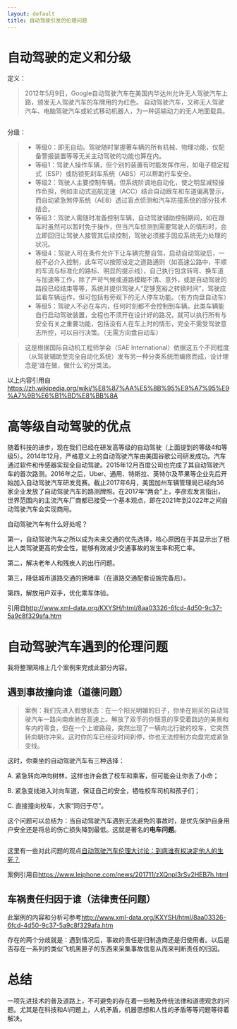 ```yaml
---
layout: default
title: 自动驾驶引发的伦理问题
---
```


# 自动驾驶的定义和分级

定义：
>2012年5月9日，Google自动驾驶汽车在美国内华达州允许无人驾驶汽车上路，颁发无人驾驶汽车的车牌用的为红色。
自动驾驶汽车，又称无人驾驶汽车、电脑驾驶汽车或轮式移动机器人，为一种运输动力的无人地面载具。

![]()

分级：
>* 等级0：即无自动。驾驶随时掌握著车辆的所有机械、物理功能，仅配备警报装置等等无关主动驾驶的功能也算在内。
>* 等级1：驾驶人操作车辆，但个别的装置有时能发挥作用，如电子稳定程式（ESP）或防锁死刹车系统（ABS）可以帮助行车安全。
>* 等级2：驾驶人主要控制车辆，但系统阶调地自动化，使之明显减轻操作负担，例如主动式巡航定速（ACC）结合自动跟车和车道偏离警示，而自动紧急煞停系统（AEB）透过盲点侦测和汽车防撞系统的部分技术结合。
>* 等级3：驾驶人需随时准备控制车辆，自动驾驶辅助控制期间，如在跟车时虽然可以暂时免于操作，但当汽车侦测到需要驾驶人的情形时，会立即回归让驾驶人接管其后续控制，驾驶必须接手因应系统无力处理的状况。
>* 等级4：驾驶人可在条件允许下让车辆完整自驾，启动自动驾驶后，一般不必介入控制，此车可以按照设定之道路通则（如高速公路中，平顺的车流与标准化的路标、明显的提示线），自己执行包含转弯、换车道与加速等工作，除了严苛气候或道路模糊不清、意外，或是自动驾驶的路段已经结束等等，系统并提供驾驶人“足够宽裕之转换时间”，驾驶应监看车辆运作，但可包括有旁观下的无人停车功能。（有方向盘自动车）
>* 等级5：驾驶人不必在车内，任何时刻都不会控制到车辆。此类车辆能自行启动驾驶装置，全程也不须开在设计好的路况，就可以执行所有与安全有关之重要功能，包括没有人在车上时的情形，完全不需受驾驶意志所控，可以自行决策。（无需方向盘自动车）

>这是根据国际自动机工程师学会（SAE International）依据这五个不同程度（从驾驶辅助至完全自动化系统）发布另一种分类系统而编修而成，设计理念是‘谁在做，做什么’的分类法。

以上内容引用自<https://zh.wikipedia.org/wiki/%E8%87%AA%E5%8B%95%E9%A7%95%E9%A7%9B%E6%B1%BD%E8%BB%8A>


# 高等级自动驾驶的优点
随着科技的进步，现在我们已经在研发高等级的自动驾驶（上面提到的等级4和等级5）。2014年12月，严格意义上的自动驾驶汽车由美国谷歌公司研发成功。汽车通过软件和传感器实现全自动驾驶。2015年12月百度公司也完成了其自动驾驶汽车的首次路测。2016年之后，Uber、通用、特斯拉、英特尔及苹果等企业先后开始加入自动驾驶汽车研发竞赛。截止2017年6月，美国加州车辆管理局已经向36家企业发放了自动驾驶汽车的路测牌照。在2017年“两会”上，李彦宏发言指出，世界范围内的主流汽车厂商都已接受一个基本观点，即在2021年到2022年之间自动驾驶汽车会实现商用。

自动驾驶汽车有什么好处呢？

第一，自动驾驶汽车之所以成为未来交通的优先选择，核心原因在于其显示出了相比人类驾驶更高的安全性，能够有效减少交通事故的发生率和死亡率。

第二，解决老年人和残疾人的出行问题。

第三，降低城市道路交通的拥堵率（在道路交通配套设施完备后）。

第四，解放用户双手，优化乘车体验。

引用自<http://www.xml-data.org/KXYSH/html/8aa03326-6fcd-4d50-9c37-5a9c8f329afa.htm>

# 自动驾驶汽车遇到的伦理问题

我将整理网络上几个案例来完成此部分内容。

## 遇到事故撞向谁（道德问题）

>案例：我们先进入假想状态：在一个阳光明媚的日子，你坐在刚买的自动驾驶汽车一路向南疾驰在高速上。解放了双手的你惬意的享受着路边的美景和车内的零食，但在一个上坡路段，突然出现了一辆向北行驶的校车，它突然转向朝你冲来。这时你的车已经没时间刹停，你也无法控制方向盘完成紧急变线。

这时，你乘坐的自动驾驶汽车有三种选择：

A. 紧急转向冲向树林，这样也许会救了校车和乘客，但可能会让你丢了小命；

B. 紧急变线进入对向车道，保证自己的安全，牺牲校车司机和孩子们；

C. 直接撞向校车，大家“同归于尽”。

这个问题可以总结为：当自动驾驶汽车遇到无法避免的事故时，是优先保护自身用户安全还是将总的伤亡损失降到最低。这就是著名的**电车问题**。

![]()

这里有一些对此问题的观点[自动驾驶汽车伦理大讨论：到底谁有权决定他人的生死？](https://www.leiphone.com/news/201711/zXQnpI3rSv2HEB7h.html)

案例引用自<https://www.leiphone.com/news/201711/zXQnpI3rSv2HEB7h.html>

## 车祸责任归因于谁（法律责任问题）
此案例的内容和分析可参考<http://www.xml-data.org/KXYSH/html/8aa03326-6fcd-4d50-9c37-5a9c8f329afa.htm>

存在的两个分歧就是：遇到情况后，事故的责任是归制造商还是归使用者。以后是否存在一系列的类似飞机黑匣子的东西来采集事故信息从而来判断责任的归因。

# 总结
一项先进技术的普及道路上，不可避免的存在着一些触及传统法律和道德观念的问题。尤其是在科技和AI问题上，人机矛盾，机器思想和人性的矛盾等等问题等待着解决。



